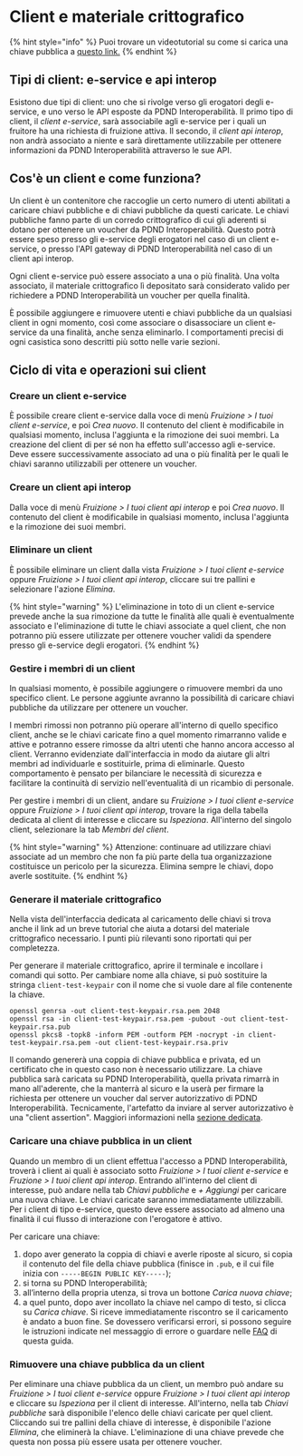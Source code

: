 # Client e materiale crittografico

{% hint style="info" %}
Puoi trovare un videotutorial su come si carica una chiave pubblica a [questo link.](https://www.youtube.com/watch?v=q6zuJ2wn8vM\&list=PLZcD-ZoVxFzi1f2-taSdg7a3d2UQse3\_Q\&index=11)
{% endhint %}

## Tipi di client: e-service e api interop

Esistono due tipi di client: uno che si rivolge verso gli erogatori degli e-service, e uno verso le API esposte da PDND Interoperabilità. Il primo tipo di client, il _client e-service_, sarà associabile agli e-service per i quali un fruitore ha una richiesta di fruizione attiva. Il secondo, il _client api interop_, non andrà associato a niente e sarà direttamente utilizzabile per ottenere informazioni da PDND Interoperabilità attraverso le sue API.

## Cos'è un client e come funziona?

Un client è un contenitore che raccoglie un certo numero di utenti abilitati a caricare chiavi pubbliche e di chiavi pubbliche da questi caricate. Le chiavi pubbliche fanno parte di un corredo crittografico di cui gli aderenti si dotano per ottenere un voucher da PDND Interoperabilità. Questo potrà essere speso presso gli e-service degli erogatori nel caso di un client e-service, o presso l'API gateway di PDND Interoperabilità nel caso di un client api interop.

Ogni client e-service può essere associato a una o più finalità. Una volta associato, il materiale crittografico lì depositato sarà considerato valido per richiedere a PDND Interoperabilità un voucher per quella finalità.

È possibile aggiungere e rimuovere utenti e chiavi pubbliche da un qualsiasi client in ogni momento, così come associare o disassociare un client e-service da una finalità, anche senza eliminarlo. I comportamenti precisi di ogni casistica sono descritti più sotto nelle varie sezioni.

## Ciclo di vita e operazioni sui client

### Creare un client e-service

È possibile creare client e-service dalla voce di menù _Fruizione > I tuoi client e-service_, e poi _Crea nuovo_. Il contenuto del client è modificabile in qualsiasi momento, inclusa l'aggiunta e la rimozione dei suoi membri. La creazione del client di per sé non ha effetto sull'accesso agli e-service. Deve essere successivamente associato ad una o più finalità per le quali le chiavi saranno utilizzabili per ottenere un voucher.

### Creare un client api interop

Dalla voce di menù _Fruizione > I tuoi client api interop_ e poi _Crea nuovo_. Il contenuto del client è modificabile in qualsiasi momento, inclusa l'aggiunta e la rimozione dei suoi membri.

### Eliminare un client

È possibile eliminare un client dalla vista _Fruizione > I tuoi client e-service_ oppure _Fruizione > I tuoi client api interop_, cliccare sui tre pallini e selezionare l'azione _Elimina_.&#x20;

{% hint style="warning" %}
L'eliminazione in toto di un client e-service prevede anche la sua rimozione da tutte le finalità alle quali è eventualmente associato e l'eliminazione di tutte le chiavi associate a quel client, che non potranno più essere utilizzate per ottenere voucher validi da spendere presso gli e-service degli erogatori.
{% endhint %}

### Gestire i membri di un client

In qualsiasi momento, è possibile aggiungere o rimuovere membri da uno specifico client. Le persone aggiunte avranno la possibilità di caricare chiavi pubbliche da utilizzare per ottenere un voucher.

I membri rimossi non potranno più operare all'interno di quello specifico client, anche se le chiavi caricate fino a quel momento rimarranno valide e attive e potranno essere rimosse da altri utenti che hanno ancora accesso al client. Verranno evidenziate dall'interfaccia in modo da aiutare gli altri membri ad individuarle e sostituirle, prima di eliminarle. Questo comportamento è pensato per bilanciare le necessità di sicurezza e facilitare la continuità di servizio nell'eventualità di un ricambio di personale.&#x20;

Per gestire i membri di un client, andare su _Fruizione > I tuoi client e-service_ oppure _Fruizione > I tuoi client api interop_, trovare la riga della tabella dedicata al client di interesse e cliccare su _Ispeziona_. All'interno del singolo client, selezionare la tab _Membri del client_.

{% hint style="warning" %}
Attenzione: continuare ad utilizzare chiavi associate ad un membro che non fa più parte della tua organizzazione costituisce un pericolo per la sicurezza. Elimina sempre le chiavi, dopo averle sostituite.
{% endhint %}

### Generare il materiale crittografico

Nella vista dell'interfaccia dedicata al caricamento delle chiavi si trova anche il link ad un breve tutorial che aiuta a dotarsi del materiale crittografico necessario. I punti più rilevanti sono riportati qui per completezza.

Per generare il materiale crittografico, aprire il terminale e incollare i comandi qui sotto. Per cambiare nome alla chiave, si può sostituire la stringa `client-test-keypair` con il nome che si vuole dare al file contenente la chiave.

```
openssl genrsa -out client-test-keypair.rsa.pem 2048
openssl rsa -in client-test-keypair.rsa.pem -pubout -out client-test-keypair.rsa.pub
openssl pkcs8 -topk8 -inform PEM -outform PEM -nocrypt -in client-test-keypair.rsa.pem -out client-test-keypair.rsa.priv
```

Il comando genererà una coppia di chiave pubblica e privata, ed un certificato che in questo caso non è necessario utilizzare. La chiave pubblica sarà caricata su PDND Interoperabilità, quella privata rimarrà in mano all'aderente, che la manterrà al sicuro e la userà per firmare la richiesta per ottenere un voucher dal server autorizzativo di PDND Interoperabilità. Tecnicamente, l'artefatto da inviare al server autorizzativo è una "client assertion". Maggiori informazioni nella [sezione dedicata](utilizzare-i-voucher.md#flusso-voucher-spendibile-presso-un-e-service-del-catalogo).&#x20;

### Caricare una chiave pubblica in un client

Quando un membro di un client effettua l'accesso a PDND Interoperabilità, troverà i client ai quali è associato sotto _Fruizione > I tuoi client e-service_ e _Fruzione > I tuoi client api interop_. Entrando all'interno del client di interesse, può andare nella tab _Chiavi pubbliche_ e _+ Aggiungi_ per caricare una nuova chiave. Le chiavi caricate saranno immediatamente utilizzabili. Per i client di tipo e-service, questo deve essere associato ad almeno una finalità il cui flusso di interazione con l'erogatore è attivo.

Per caricare una chiave:&#x20;

1. dopo aver generato la coppia di chiavi e averle riposte al sicuro, si copia il contenuto del file della chiave pubblica (finisce in `.pub`, e il cui file inizia con `-----BEGIN PUBLIC KEY-----`);&#x20;
2. si torna su PDND Interoperabilità;&#x20;
3. all’interno della propria utenza, si trova un bottone _Carica nuova chiave_;&#x20;
4. a quel punto, dopo aver incollato la chiave nel campo di testo, si clicca su _Carica chiave_. Si riceve immediatamente riscontro se il caricamento è andato a buon fine. Se dovessero verificarsi errori, si possono seguire le istruzioni indicate nel messaggio di errore o guardare nelle [FAQ](broken-reference) di questa guida.

### Rimuovere una chiave pubblica da un client

Per eliminare una chiave pubblica da un client, un membro può andare su _Fruizione > I tuoi client e-service_ oppure _Fruizione > I tuoi client api interop_ e cliccare su _Ispeziona_ per il client di interesse. All'interno, nella tab _Chiavi pubbliche_ sarà disponibile l'elenco delle chiavi caricate per quel client. Cliccando sui tre pallini della chiave di interesse, è disponibile l'azione _Elimina_, che eliminerà la chiave. L'eliminazione di una chiave prevede che questa non possa più essere usata per ottenere voucher.
